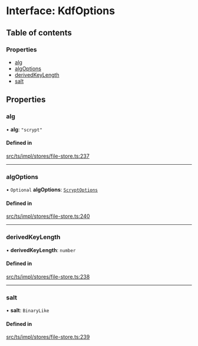 # Interface: KdfOptions

## Table of contents

### Properties

- [alg](KdfOptions.md#alg)
- [algOptions](KdfOptions.md#algoptions)
- [derivedKeyLength](KdfOptions.md#derivedkeylength)
- [salt](KdfOptions.md#salt)

## Properties

### alg

• **alg**: ``"scrypt"``

#### Defined in

[src/ts/impl/stores/file-store.ts:237](https://gitlab.com/i3-market/code/wp3/t3.2/i3m-wallet-monorepo/-/blob/733c681/packages/base-wallet/src/ts/impl/stores/file-store.ts#L237)

___

### algOptions

• `Optional` **algOptions**: [`ScryptOptions`](ScryptOptions.md)

#### Defined in

[src/ts/impl/stores/file-store.ts:240](https://gitlab.com/i3-market/code/wp3/t3.2/i3m-wallet-monorepo/-/blob/733c681/packages/base-wallet/src/ts/impl/stores/file-store.ts#L240)

___

### derivedKeyLength

• **derivedKeyLength**: `number`

#### Defined in

[src/ts/impl/stores/file-store.ts:238](https://gitlab.com/i3-market/code/wp3/t3.2/i3m-wallet-monorepo/-/blob/733c681/packages/base-wallet/src/ts/impl/stores/file-store.ts#L238)

___

### salt

• **salt**: `BinaryLike`

#### Defined in

[src/ts/impl/stores/file-store.ts:239](https://gitlab.com/i3-market/code/wp3/t3.2/i3m-wallet-monorepo/-/blob/733c681/packages/base-wallet/src/ts/impl/stores/file-store.ts#L239)

